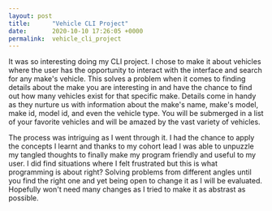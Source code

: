 ```yaml
---
layout: post
title:      "Vehicle CLI Project"
date:       2020-10-10 17:26:05 +0000
permalink:  vehicle_cli_project
---
```



It was so interesting doing my CLI project. I chose to make it about vehicles where the user has the opportunity to interact with the interface and search for any make's vehicle. This solves a problem when it comes to finding details about the make you are interesting in and have the chance to find out how many vehicles exist for that specific make.
Details come in handy as they nurture us with information about the make's name, make's model, make id, model id, and even the vehicle type. You will be submerged in a list of your favorite vehicles and will be amazed by the vast variety of vehicles. 

The process was intriguing as I went through it. I had the chance to apply the concepts I learnt and thanks to my cohort lead I was able to unpuzzle my tangled thoughts to finally make my program friendly and useful to my user. I did find situations where I felt frustrated but this is what programming is about right? Solving problems from different angles until you find the right one and yet being open to change it as I will be evaluated. Hopefully won't need many changes as I tried to make it as abstrast as possible. 

